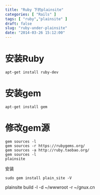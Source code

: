 ```yaml
---
title: "Ruby 下的plainsite"
categories: [ "Rails" ]
tags: [ "ruby","plainsite" ]
draft: false
slug: "ruby-under-plainsite"
date: "2014-03-26 15:12:00"
---
```


# 安装Ruby

    apt-get install ruby-dev

# 安装gem


<!--more-->


    apt-get install gem

# 修改gem源

    gem sources -l
    gem sources -r https://rubygems.org/
    gem sources -a http://ruby.taobao.org/
    gem sources -l
    plainsite

安装

    sudo gem install plain_site -V

plainsite build -l -d ~/wwwroot -r ~/gnux.cn